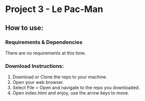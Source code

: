 Project 3 - Le Pac-Man
=======

How to use:
------

### Requirements & Dependencies
There are no requirements at this time. 


### Download Instructions:
1. Download or Clone the repo to your machine.
2. Open your web browser.
3. Select File > Open and navigate to the repo you downloaded.
4. Open index.html and enjoy, use the arrow keys to move.